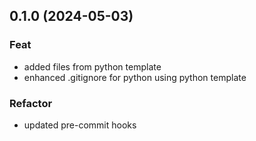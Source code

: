 ## 0.1.0 (2024-05-03)

### Feat

- added files from python template
- enhanced .gitignore for python using python template

### Refactor

- updated pre-commit hooks
